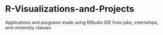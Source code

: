 # R-Visualizations-and-Projects
Applications and programs made using RStudio IDE from jobs, internships, and university classes
